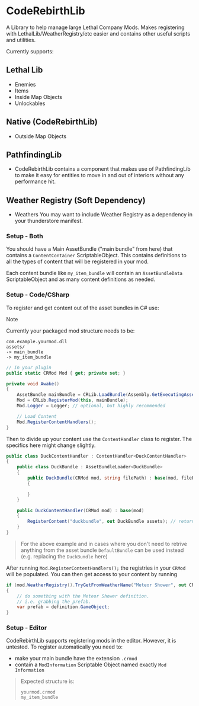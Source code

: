 # CodeRebirthLib

A Library to help manage large Lethal Company Mods. Makes registering with LethalLib/WeatherRegistry/etc easier and contains other useful scripts and utilities.

Currently supports:

## Lethal Lib

- Enemies
- Items
- Inside Map Objects
- Unlockables

## Native (CodeRebirthLib)

- Outside Map Objects

## PathfindingLib

- CodeRebirthLib contains a component that makes use of PathfindingLib to make it easy for entities to move in and out of interiors without any performance hit.

## Weather Registry (Soft Dependency)

- Weathers
You may want to include Weather Registry as a dependency in your thunderstore manifest.

### Setup - Both

You should have a Main AssetBundle ("main bundle" from here) that contains a `ContentContainer` ScriptableObject. This contains definitions to all the types of content that will be registered in your mod.

Each content bundle like `my_item_bundle` will contain an `AssetBundleData` ScriptableObject and as many content definitions as needed.

### Setup - Code/CSharp

To register and get content out of the asset bundles in C# use:

> [!NOTE]
> Currently your packaged mod structure needs to be:
>
> ```text
> com.example.yourmod.dll
> assets/
> -> main_bundle
> -> my_item_bundle
> ```

```cs
// In your plugin
public static CRMod Mod { get; private set; }

private void Awake()
{
    AssetBundle mainBundle = CRLib.LoadBundle(Assembly.GetExecutingAssembly(), "main_bundle");
    Mod = CRLib.RegisterMod(this, mainBundle);
    Mod.Logger = Logger; // optional, but highly recommended

    // Load Content
    Mod.RegisterContentHandlers();
}
```

Then to divide up your content use the `ContentHandler` class to register. The specifics here might change slightly.

```cs
public class DuckContentHandler : ContentHandler<DuckContentHandler>
{
    public class DuckBundle : AssetBundleLoader<DuckBundle>
    {
        public DuckBundle(CRMod mod, string filePath) : base(mod, filePath)
        {

        }
    }

    public DuckContentHandler(CRMod mod) : base(mod)
    {
        RegisterContent("duckbundle", out DuckBundle assets); // returns bool on if it registered succesfully
    }
}
```

> For the above example and in cases where you don't need to retrive anything from the asset bundle `DefaultBundle` can be used instead (e.g. replacing the `DuckBundle` here)

After running `Mod.RegisterContentHandlers();` the registries in your `CRMod` will be populated. You can then get access to your content by running

```cs
if (mod.WeatherRegistry().TryGetFromWeatherName("Meteor Shower", out CRWeatherDefinition? definition))
{
    // do something with the Meteor Shower definition.
    // i.e. grabbing the prefab.
    var prefab = definition.GameObject;
}
```

### Setup - Editor

CodeRebirthLib supports registering mods in the editor. However, it is untested. To register automatically you need to:

- make your main bundle have the extension `.crmod`
- contain a `ModInformation` Scriptable Object named exactly `Mod Information`

> Expected structure is:
>
> ```text
> yourmod.crmod
> my_item_bundle
> ```
